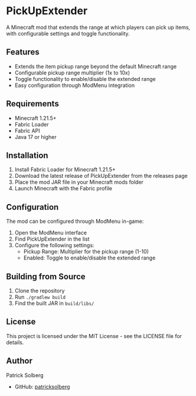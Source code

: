 # PickUpExtender

A Minecraft mod that extends the range at which players can pick up items, with configurable settings and toggle functionality.

## Features

- Extends the item pickup range beyond the default Minecraft range
- Configurable pickup range multiplier (1x to 10x)
- Toggle functionality to enable/disable the extended range
- Easy configuration through ModMenu integration

## Requirements

- Minecraft 1.21.5+
- Fabric Loader
- Fabric API
- Java 17 or higher

## Installation

1. Install Fabric Loader for Minecraft 1.21.5+
2. Download the latest release of PickUpExtender from the releases page
3. Place the mod JAR file in your Minecraft mods folder
4. Launch Minecraft with the Fabric profile

## Configuration

The mod can be configured through ModMenu in-game:

1. Open the ModMenu interface
2. Find PickUpExtender in the list
3. Configure the following settings:
   - Pickup Range: Multiplier for the pickup range (1-10)
   - Enabled: Toggle to enable/disable the extended range

## Building from Source

1. Clone the repository
2. Run `./gradlew build`
3. Find the built JAR in `build/libs/`

## License

This project is licensed under the MIT License - see the LICENSE file for details.

## Author

Patrick Solberg
- GitHub: [patricksolberg](https://github.com/patricksolberg) 